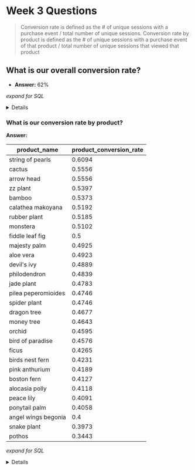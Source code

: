 # Week 3 Questions 

> Conversion rate is defined as the # of unique sessions with a purchase event / total number of unique sessions. Conversion rate by product is defined as the # of unique sessions with a purchase event of that product / total number of unique sessions that viewed that product

## What is our overall conversion rate?

- **Answer:** 62%


_expand for SQL_

<details>

```sql

with session_counts as (
select
    count(distinct(case when event_type = 'checkout' then session_id end)) as checkout_sessions,
    count(distinct session_id) as total_sessions 
from events 
)

select 
    round(checkout_sessions / total_sessions,2) as total_conversion 
from session_counts 

```

</details>

### What is our conversion rate by product?

**Answer:**

| product_name | product_conversion_rate |
| --- | --- |
| string of pearls | 0.6094 |
| cactus	| 0.5556 | 
|arrow head	| 0.5556 |
| zz plant	| 0.5397 |
| bamboo	| 0.5373 |
| calathea makoyana	| 0.5192 |
| rubber plant	| 0.5185 |
| monstera	| 0.5102 |
| fiddle leaf fig |	0.5 |
 |majesty palm | 	0.4925 |
| aloe vera	| 0.4923 |
| devil's ivy	| 0.4889 |
| philodendron |	0.4839 |
| jade plant	| 0.4783 |
| pilea peperomioides	| 0.4746 |
| spider plant	| 0.4746 | 
| dragon tree	| 0.4677 |
| money tree	| 0.4643 |
| orchid	| 0.4595 |
| bird of paradise	| 0.4576 |
| ficus	 |0.4265 |
| birds nest fern	| 0.4231 |
| pink anthurium	| 0.4189 | 
| boston fern	| 0.4127 |
| alocasia polly	| 0.4118 |
| peace lily	| 0.4091 |
| ponytail palm	| 0.4058 |
| angel wings begonia	| 0.4 |
| snake plant	| 0.3973 |
| pothos	| 0.3443 |

_expand for SQL_

<details>

```sql

with summed_product_sessions as (
select 
    product_name,
    sum(num_order_sessions) as total_order_sessions,
    sum(num_total_sessions) as total_sessions 
from daily_product_conversions
group by 1 
)

select 
    product_name,
    round(total_order_sessions / total_sessions,4) as product_conversion_rate 
from summed_product_sessions 
order by product_conversion_rate desc 

```

</details>

